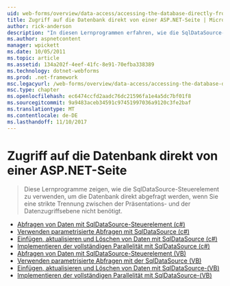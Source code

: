 ```yaml
---
uid: web-forms/overview/data-access/accessing-the-database-directly-from-an-aspnet-page/index
title: Zugriff auf die Datenbank direkt von einer ASP.NET-Seite | Microsoft Docs
author: rick-anderson
description: "In diesen Lernprogrammen erfahren, wie die SqlDataSource-Steuerelement zu verwenden, um die Datenbank direkt abgefragt werden, wenn Sie eine strikte Trennung zwischen der Präsentations- und Daten benötigen..."
ms.author: aspnetcontent
manager: wpickett
ms.date: 10/05/2011
ms.topic: article
ms.assetid: 134a202f-4eef-41fc-8e91-70efba338389
ms.technology: dotnet-webforms
ms.prod: .net-framework
msc.legacyurl: /web-forms/overview/data-access/accessing-the-database-directly-from-an-aspnet-page
msc.type: chapter
ms.openlocfilehash: ec6474ccfd2aadc76dc21596fa1e4a5dc7bf01f8
ms.sourcegitcommit: 9a9483aceb34591c97451997036a9120c3fe2baf
ms.translationtype: MT
ms.contentlocale: de-DE
ms.lasthandoff: 11/10/2017
---
```

<a name="accessing-the-database-directly-from-an-aspnet-page"></a>Zugriff auf die Datenbank direkt von einer ASP.NET-Seite
====================
> Diese Lernprogramme zeigen, wie die SqlDataSource-Steuerelement zu verwenden, um die Datenbank direkt abgefragt werden, wenn Sie eine strikte Trennung zwischen der Präsentations- und der Datenzugriffsebene nicht benötigt.


- [Abfragen von Daten mit SqlDataSource-Steuerelement (c#)](querying-data-with-the-sqldatasource-control-cs.md)
- [Verwenden parametrisierte Abfragen mit SqlDataSource (c#)](using-parameterized-queries-with-the-sqldatasource-cs.md)
- [Einfügen, aktualisieren und Löschen von Daten mit SqlDataSource (c#)](inserting-updating-and-deleting-data-with-the-sqldatasource-cs.md)
- [Implementieren der vollständigen Parallelität mit SqlDataSource (c#)](implementing-optimistic-concurrency-with-the-sqldatasource-cs.md)
- [Abfragen von Daten mit SqlDataSource-Steuerelement (VB)](querying-data-with-the-sqldatasource-control-vb.md)
- [Verwenden parametrisierte Abfragen mit der SqlDataSource (VB)](using-parameterized-queries-with-the-sqldatasource-vb.md)
- [Einfügen, aktualisieren und Löschen von Daten mit SqlDataSource-(VB)](inserting-updating-and-deleting-data-with-the-sqldatasource-vb.md)
- [Implementieren der vollständigen Parallelität mit SqlDataSource-(VB)](implementing-optimistic-concurrency-with-the-sqldatasource-vb.md)

